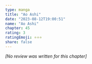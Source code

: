 ```yaml
---
type: manga
title: "Ao Ashi"
date: "2023-08-12T19:00:51"
name: "Ao Ashi"
chapter: 45
rating: 3
ratingEmoji: ⭐️⭐️⭐️
share: false
---
```


*[No review was written for this chapter]*
